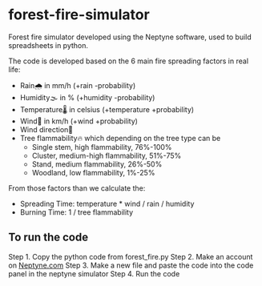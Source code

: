 # forest-fire-simulator

Forest fire simulator developed using the Neptyne software, used to build spreadsheets in python.

The code is developed based on the 6 main fire spreading factors in real life:
* Rain🌧️ in mm/h  (+rain -probability)
* Humidity🌫️ in %  (+humidity -probability)
* Temperature🌡️ in celsius  (+temperature +probability)
* Wind💨 in km/h (+wind +probability)
* Wind direction🔀 
* Tree flammability🔥 which depending on the tree type can be
    - Single stem, high flammability, 76%-100%
    - Cluster, medium-high flammability, 51%-75% 
    - Stand, medium flammability, 26%-50%
    - Woodland, low flammability, 1%-25%



From those factors than we calculate the:
* Spreading Time: temperature * wind / rain / humidity
* Burning Time: 1 / tree flammability



## To run the code
Step 1. Copy the python code from forest_fire.py
Step 2. Make an account on [Neptyne.com](https://www.neptyne.com/)
Step 3. Make a new file and paste the code into the code panel in the neptyne simulator
Step 4. Run the code
